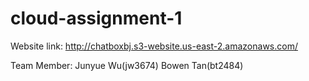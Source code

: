 # cloud-assignment-1

Website link: http://chatboxbj.s3-website.us-east-2.amazonaws.com/


Team Member:
Junyue Wu(jw3674)
Bowen Tan(bt2484)
